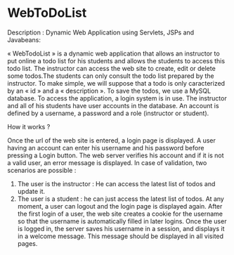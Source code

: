 # WebToDoList

Description :
Dynamic Web Application using Servlets, JSPs and Javabeans:

« WebTodoList » is a dynamic web application that allows an instructor to put online a todo list for his students and allows the students to access this todo list.
The instructor can access the web site to create, edit or delete some todos.The students can only consult the todo list prepared by the instructor.
To make simple, we will suppose that a todo is only caracterized by an « id » and a « description ».
To save the todos, we use a MySQL database. To access the application, a login system is in use. The instructor and all of his students have user accounts in the database. An account is defined by a username, a password and a role (instructor or student).

How it works ?

Once the url of the web site is entered, a login page is displayed. A user having an account can enter his username and his password before pressing a Login button. The web server verifies his account and if it is not a valid user, an error message is displayed.
In case of validation, two scenarios are possible :
1. The user is the instructor : He can access the latest list of todos and update it.
2. The user is a student : he can just access the latest list of todos.
At any moment, a user can logout and the login page is displayed again.
After the first login of a user, the web site creates a cookie for the username so that the username is automatically filled in later logins.
Once the user is logged in, the server saves his username in a session, and displays it in a welcome message. This message should be displayed in all visited pages.
